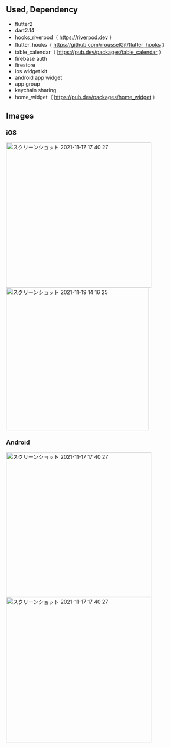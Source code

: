 ## Used, Dependency
- flutter2
- dart2.14
- hooks_riverpod（ https://riverpod.dev ）
- flutter_hooks（ https://github.com/rrousselGit/flutter_hooks ）
- table_calendar（ https://pub.dev/packages/table_calendar ）  
- firebase auth
- firestore
- ios widget kit
- android app widget
- app group
- keychain sharing  
- home_widget（ https://pub.dev/packages/home_widget ）

## Images

### iOS
<img width="393" alt="スクリーンショット 2021-11-17 17 40 27" src="https://user-images.githubusercontent.com/2268288/142166461-f716ab25-b437-49c2-bb30-8e61766bdf7b.png"> <img width="387" alt="スクリーンショット 2021-11-19 14 16 25" src="https://user-images.githubusercontent.com/2268288/142569371-e99995ba-4f63-4989-aaf3-0c747dffbfd9.png">

### Android
<img width="393" alt="スクリーンショット 2021-11-17 17 40 27" src="https://user-images.githubusercontent.com/2268288/142170926-629d256c-c8a9-4563-bad9-d8574b8ebe97.png"> <img width="393" alt="スクリーンショット 2021-11-17 17 40 27" src="https://user-images.githubusercontent.com/2268288/142840271-faa3c10a-2275-4c33-b86c-4448910bec2f.png">
